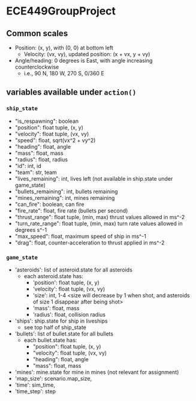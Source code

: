 # ECE449GroupProject
## Common scales
- Position: (x, y), with (0, 0) at bottom left
  - Velocity: (vx, vy), updated position: (x + vx, y + vy)
- Angle/heading: 0 degrees is East, with angle increasing counterclockwise
  - i.e., 90 N, 180 W, 270 S, 0/360 E

## variables available under `action()`
### `ship_state`
- "is_respawning": boolean
- "position": float tuple, (x, y)
- "velocity": float tuple, (vx, vy)
- "speed": float, sqrt(vx^2 + vy^2)
- "heading": float, angle
- "mass": float, mass
- "radius": float, radius
- "id": int, id
- "team": str, team
- "lives_remaining": int, lives left
(not available in ship.state under game_state)
- "bullets_remaining": int, bullets remaining
- "mines_remaining": int, mines remaining
- "can_fire": boolean, can fire
- "fire_rate": float, fire rate (bullets per second)
- "thrust_range": float tuple, (min, max) thrust values allowed in ms^-2
- "turn_rate_range": float tuple, (min, max) turn rate values allowed in degrees s^-1
- "max_speed": float, maximum speed of ship in ms^-1
- "drag": float, counter-acceleration to thrust applied in ms^-2

### `game_state`
- 'asteroids': list of asteroid.state for all asteroids
  - each asteroid.state has:
    - 'position': float tuple, (x, y)
    - 'velocity': float tuple, (vx, vy)
    - 'size': int, 1-4 <size will decrease by 1 when shot, and asteroids of size 1 disappear after being shot>
    - 'mass': float, mass
    - 'radius': float, collision radius
- 'ships': ship.state for ship in liveships
  - see top half of ship_state
- 'bullets': list of bullet.state for all bullets
  - each bullet.state has:
    - "position": float tuple, (x, y)
    - "velocity": float tuple, (vx, vy)
    - "heading": float, angle
    - "mass": float, mass
- 'mines': mine.state for mine in mines (not relevant for assignment)
- 'map_size': scenario.map_size,
- 'time': sim_time,
- 'time_step': step

